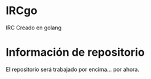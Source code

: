 # IRCgo
IRC Creado en golang

# Información de repositorio
El repositorio será trabajado por encima... por ahora.